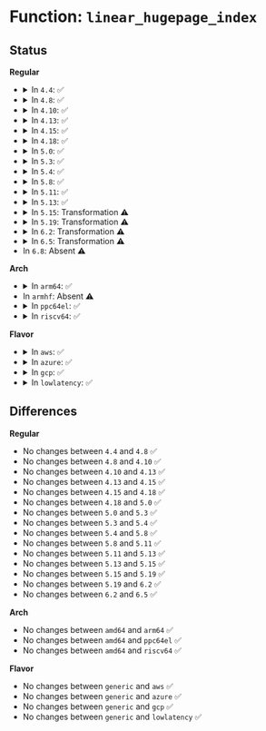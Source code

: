 # Function: <code>linear_hugepage_index</code>

## Status
<b>Regular</b>
<ul>
<li>
<details>
<summary>In <code>4.4</code>: ✅</summary>

```c
long unsigned int linear_hugepage_index(struct vm_area_struct *vma, long unsigned int address);
```

**Collision:** Unique Global

**Inline:** No

**Transformation:** False

**Instances:**

```
In mm/hugetlb.c (ffffffff811dc3c0)
Location: mm/hugetlb.c:623
Inline: False
Direct callers:
  - mm/memory.c:print_bad_pte
  - mm/memory.c:do_wp_page
  - mm/mincore.c:__mincore_unmapped_range
  - mm/ksm.c:ksm_might_need_to_copy
  - mm/memcontrol.c:get_mctgt_type
```
**Symbols:**

```
ffffffff811dc3c0-ffffffff811dc403: linear_hugepage_index (STB_GLOBAL)
```
</details>
</li>
<li>
<details>
<summary>In <code>4.8</code>: ✅</summary>

```c
long unsigned int linear_hugepage_index(struct vm_area_struct *vma, long unsigned int address);
```

**Collision:** Unique Global

**Inline:** No

**Transformation:** False

**Instances:**

```
In mm/hugetlb.c (ffffffff811f7c80)
Location: mm/hugetlb.c:625
Inline: False
Direct callers:
  - mm/shmem.c:shmem_swap_usage
  - mm/shmem.c:shmem_swap_usage
  - mm/memory.c:handle_mm_fault
  - mm/memory.c:do_wp_page
  - mm/memory.c:print_bad_pte
  - mm/mincore.c:__mincore_unmapped_range
  - mm/ksm.c:ksm_might_need_to_copy
  - mm/khugepaged.c:khugepaged
  - mm/memcontrol.c:get_mctgt_type
```
**Symbols:**

```
ffffffff811f7c80-ffffffff811f7cc0: linear_hugepage_index (STB_GLOBAL)
```
</details>
</li>
<li>
<details>
<summary>In <code>4.10</code>: ✅</summary>

```c
long unsigned int linear_hugepage_index(struct vm_area_struct *vma, long unsigned int address);
```

**Collision:** Unique Global

**Inline:** No

**Transformation:** False

**Instances:**

```
In mm/hugetlb.c (ffffffff81208630)
Location: mm/hugetlb.c:625
Inline: False
Direct callers:
  - mm/shmem.c:shmem_swap_usage
  - mm/shmem.c:shmem_swap_usage
  - mm/memory.c:print_bad_pte
  - mm/mincore.c:__mincore_unmapped_range
  - mm/ksm.c:ksm_might_need_to_copy
  - mm/khugepaged.c:khugepaged
  - mm/khugepaged.c:__collapse_huge_page_swapin
  - mm/memcontrol.c:get_mctgt_type
  - fs/dax.c:dax_iomap_pmd_fault
```
**Symbols:**

```
ffffffff81208630-ffffffff81208670: linear_hugepage_index (STB_GLOBAL)
```
</details>
</li>
<li>
<details>
<summary>In <code>4.13</code>: ✅</summary>

```c
long unsigned int linear_hugepage_index(struct vm_area_struct *vma, long unsigned int address);
```

**Collision:** Unique Global

**Inline:** No

**Transformation:** False

**Instances:**

```
In mm/hugetlb.c (ffffffff81213c20)
Location: mm/hugetlb.c:627
Inline: False
Direct callers:
  - mm/shmem.c:shmem_mcopy_atomic_pte
  - mm/shmem.c:shmem_swap_usage
  - mm/shmem.c:shmem_swap_usage
  - mm/memory.c:__handle_mm_fault
  - mm/memory.c:print_bad_pte
  - mm/mincore.c:__mincore_unmapped_range
  - mm/ksm.c:ksm_might_need_to_copy
  - mm/migrate.c:remove_migration_pte
  - mm/khugepaged.c:khugepaged
  - mm/khugepaged.c:__collapse_huge_page_swapin
  - mm/memcontrol.c:get_mctgt_type
  - mm/userfaultfd.c:mcopy_atomic
  - fs/dax.c:dax_iomap_fault
```
**Symbols:**

```
ffffffff81213c20-ffffffff81213c60: linear_hugepage_index (STB_GLOBAL)
```
</details>
</li>
<li>
<details>
<summary>In <code>4.15</code>: ✅</summary>

```c
long unsigned int linear_hugepage_index(struct vm_area_struct *vma, long unsigned int address);
```

**Collision:** Unique Global

**Inline:** No

**Transformation:** False

**Instances:**

```
In mm/hugetlb.c (ffffffff8122e7b0)
Location: mm/hugetlb.c:628
Inline: False
Direct callers:
  - mm/shmem.c:shmem_mfill_atomic_pte
  - mm/shmem.c:shmem_swap_usage
  - mm/shmem.c:shmem_swap_usage
  - mm/memory.c:__handle_mm_fault
  - mm/memory.c:print_bad_pte
  - mm/mincore.c:__mincore_unmapped_range
  - mm/ksm.c:ksm_might_need_to_copy
  - mm/migrate.c:remove_migration_pte
  - mm/khugepaged.c:khugepaged
  - mm/khugepaged.c:__collapse_huge_page_swapin
  - mm/memcontrol.c:get_mctgt_type
  - mm/userfaultfd.c:mcopy_atomic
  - fs/dax.c:dax_iomap_fault
  - fs/proc/task_mmu.c:smaps_pte_range
```
**Symbols:**

```
ffffffff8122e7b0-ffffffff8122e7f0: linear_hugepage_index (STB_GLOBAL)
```
</details>
</li>
<li>
<details>
<summary>In <code>4.18</code>: ✅</summary>

```c
long unsigned int linear_hugepage_index(struct vm_area_struct *vma, long unsigned int address);
```

**Collision:** Unique Global

**Inline:** No

**Transformation:** False

**Instances:**

```
In mm/hugetlb.c (ffffffff81251640)
Location: mm/hugetlb.c:627
Inline: False
Direct callers:
  - mm/shmem.c:shmem_mfill_atomic_pte
  - mm/shmem.c:shmem_swap_usage
  - mm/shmem.c:shmem_swap_usage
  - mm/memory.c:__handle_mm_fault
  - mm/memory.c:print_bad_pte
  - mm/mincore.c:__mincore_unmapped_range
  - mm/ksm.c:ksm_might_need_to_copy
  - mm/migrate.c:remove_migration_pte
  - mm/khugepaged.c:khugepaged_scan_mm_slot
  - mm/khugepaged.c:__collapse_huge_page_swapin
  - mm/memcontrol.c:get_mctgt_type
  - mm/userfaultfd.c:mcopy_atomic
  - fs/dax.c:dax_insert_mapping_entry
  - fs/proc/task_mmu.c:smaps_pte_range
```
**Symbols:**

```
ffffffff81251640-ffffffff81251680: linear_hugepage_index (STB_GLOBAL)
```
</details>
</li>
<li>
<details>
<summary>In <code>5.0</code>: ✅</summary>

```c
long unsigned int linear_hugepage_index(struct vm_area_struct *vma, long unsigned int address);
```

**Collision:** Unique Global

**Inline:** No

**Transformation:** False

**Instances:**

```
In mm/hugetlb.c (ffffffff81265a40)
Location: mm/hugetlb.c:627
Inline: False
Direct callers:
  - mm/shmem.c:shmem_mfill_atomic_pte
  - mm/shmem.c:shmem_mfill_atomic_pte
  - mm/shmem.c:shmem_swap_usage
  - mm/shmem.c:shmem_swap_usage
  - mm/memory.c:__handle_mm_fault
  - mm/memory.c:print_bad_pte
  - mm/mincore.c:__mincore_unmapped_range
  - mm/ksm.c:ksm_might_need_to_copy
  - mm/migrate.c:remove_migration_pte
  - mm/khugepaged.c:khugepaged
  - mm/khugepaged.c:__collapse_huge_page_swapin
  - mm/memcontrol.c:get_mctgt_type
  - mm/userfaultfd.c:mfill_zeropage
  - mm/userfaultfd.c:mcopy_atomic
  - mm/userfaultfd.c:mcopy_atomic
  - fs/dax.c:dax_insert_entry
  - fs/proc/task_mmu.c:smaps_pte_range
```
**Symbols:**

```
ffffffff81265a40-ffffffff81265a80: linear_hugepage_index (STB_GLOBAL)
```
</details>
</li>
<li>
<details>
<summary>In <code>5.3</code>: ✅</summary>

```c
long unsigned int linear_hugepage_index(struct vm_area_struct *vma, long unsigned int address);
```

**Collision:** Unique Global

**Inline:** No

**Transformation:** False

**Instances:**

```
In mm/hugetlb.c (ffffffff81280ab0)
Location: mm/hugetlb.c:629
Inline: False
Direct callers:
  - mm/shmem.c:shmem_mfill_atomic_pte
  - mm/shmem.c:shmem_mfill_atomic_pte
  - mm/shmem.c:shmem_swap_usage
  - mm/shmem.c:shmem_swap_usage
  - mm/memory.c:__handle_mm_fault
  - mm/memory.c:print_bad_pte
  - mm/mincore.c:__mincore_unmapped_range
  - mm/ksm.c:reuse_ksm_page
  - mm/ksm.c:ksm_might_need_to_copy
  - mm/migrate.c:remove_migration_pte
  - mm/khugepaged.c:khugepaged
  - mm/khugepaged.c:__collapse_huge_page_swapin
  - mm/memcontrol.c:get_mctgt_type
  - mm/userfaultfd.c:mfill_zeropage
  - mm/userfaultfd.c:mcopy_atomic
  - mm/userfaultfd.c:mcopy_atomic
  - fs/dax.c:dax_insert_entry
  - fs/proc/task_mmu.c:smaps_pte_range
```
**Symbols:**

```
ffffffff81280ab0-ffffffff81280af0: linear_hugepage_index (STB_GLOBAL)
```
</details>
</li>
<li>
<details>
<summary>In <code>5.4</code>: ✅</summary>

```c
long unsigned int linear_hugepage_index(struct vm_area_struct *vma, long unsigned int address);
```

**Collision:** Unique Global

**Inline:** No

**Transformation:** False

**Instances:**

```
In mm/hugetlb.c (ffffffff812904c0)
Location: mm/hugetlb.c:630
Inline: False
Direct callers:
  - mm/shmem.c:shmem_mfill_atomic_pte
  - mm/shmem.c:shmem_mfill_atomic_pte
  - mm/shmem.c:shmem_swap_usage
  - mm/shmem.c:shmem_swap_usage
  - mm/memory.c:__handle_mm_fault
  - mm/memory.c:print_bad_pte
  - mm/mincore.c:__mincore_unmapped_range
  - mm/ksm.c:reuse_ksm_page
  - mm/ksm.c:ksm_might_need_to_copy
  - mm/migrate.c:remove_migration_pte
  - mm/khugepaged.c:khugepaged_scan_mm_slot
  - mm/khugepaged.c:__collapse_huge_page_swapin
  - mm/memcontrol.c:get_mctgt_type
  - mm/userfaultfd.c:mfill_zeropage
  - mm/userfaultfd.c:mcopy_atomic
  - mm/userfaultfd.c:mcopy_atomic
  - fs/dax.c:dax_insert_entry
  - fs/proc/task_mmu.c:smaps_pte_range
```
**Symbols:**

```
ffffffff812904c0-ffffffff81290500: linear_hugepage_index (STB_GLOBAL)
```
</details>
</li>
<li>
<details>
<summary>In <code>5.8</code>: ✅</summary>

```c
long unsigned int linear_hugepage_index(struct vm_area_struct *vma, long unsigned int address);
```

**Collision:** Unique Global

**Inline:** No

**Transformation:** False

**Instances:**

```
In mm/hugetlb.c (ffffffff812c3120)
Location: mm/hugetlb.c:769
Inline: False
Direct callers:
  - mm/shmem.c:shmem_mfill_atomic_pte
  - mm/shmem.c:shmem_mfill_atomic_pte
  - mm/shmem.c:shmem_swap_usage
  - mm/shmem.c:shmem_swap_usage
  - mm/memory.c:__handle_mm_fault
  - mm/mincore.c:__mincore_unmapped_range
  - mm/rmap.c:hugepage_add_new_anon_rmap
  - mm/ksm.c:reuse_ksm_page
  - mm/ksm.c:ksm_might_need_to_copy
  - mm/migrate.c:remove_migration_pte
  - mm/khugepaged.c:khugepaged_scan_mm_slot
  - mm/khugepaged.c:collapse_pte_mapped_thp
  - mm/khugepaged.c:__collapse_huge_page_swapin
  - mm/memcontrol.c:get_mctgt_type
  - mm/userfaultfd.c:mcopy_atomic
  - mm/userfaultfd.c:mfill_zeropage_pte
  - mm/userfaultfd.c:mcopy_atomic_pte
  - fs/dax.c:dax_insert_entry
```
**Symbols:**

```
ffffffff812c3120-ffffffff812c3160: linear_hugepage_index (STB_GLOBAL)
```
</details>
</li>
<li>
<details>
<summary>In <code>5.11</code>: ✅</summary>

```c
long unsigned int linear_hugepage_index(struct vm_area_struct *vma, long unsigned int address);
```

**Collision:** Unique Global

**Inline:** No

**Transformation:** False

**Instances:**

```
In mm/hugetlb.c (ffffffff812cee70)
Location: mm/hugetlb.c:799
Inline: False
Direct callers:
  - mm/shmem.c:shmem_mfill_atomic_pte
  - mm/shmem.c:shmem_mfill_atomic_pte
  - mm/shmem.c:shmem_swap_usage
  - mm/shmem.c:shmem_swap_usage
  - mm/memory.c:__handle_mm_fault
  - mm/mincore.c:__mincore_unmapped_range
  - mm/rmap.c:hugepage_add_new_anon_rmap
  - mm/madvise.c:force_shm_swapin_readahead
  - mm/madvise.c:force_shm_swapin_readahead
  - mm/ksm.c:ksm_might_need_to_copy
  - mm/migrate.c:remove_migration_pte
  - mm/khugepaged.c:khugepaged_scan_mm_slot
  - mm/khugepaged.c:collapse_pte_mapped_thp
  - mm/khugepaged.c:__collapse_huge_page_swapin
  - mm/memcontrol.c:get_mctgt_type
  - mm/userfaultfd.c:mcopy_atomic
  - mm/userfaultfd.c:mcopy_atomic_pte
  - fs/dax.c:dax_insert_entry
```
**Symbols:**

```
ffffffff812cee70-ffffffff812ceeb0: linear_hugepage_index (STB_GLOBAL)
```
</details>
</li>
<li>
<details>
<summary>In <code>5.13</code>: ✅</summary>

```c
long unsigned int linear_hugepage_index(struct vm_area_struct *vma, long unsigned int address);
```

**Collision:** Unique Global

**Inline:** No

**Transformation:** False

**Instances:**

```
In mm/hugetlb.c (ffffffff812d5a90)
Location: mm/hugetlb.c:806
Inline: False
Direct callers:
  - mm/shmem.c:shmem_mfill_atomic_pte
  - mm/shmem.c:shmem_mfill_atomic_pte
  - mm/shmem.c:shmem_swap_usage
  - mm/shmem.c:shmem_swap_usage
  - mm/memory.c:__handle_mm_fault
  - mm/mincore.c:__mincore_unmapped_range
  - mm/rmap.c:hugepage_add_new_anon_rmap
  - mm/madvise.c:force_shm_swapin_readahead
  - mm/madvise.c:force_shm_swapin_readahead
  - mm/ksm.c:ksm_might_need_to_copy
  - mm/migrate.c:remove_migration_pte
  - mm/khugepaged.c:khugepaged_scan_mm_slot
  - mm/khugepaged.c:collapse_pte_mapped_thp
  - mm/khugepaged.c:__collapse_huge_page_swapin
  - mm/memcontrol.c:get_mctgt_type
  - mm/userfaultfd.c:mcopy_continue
  - mm/userfaultfd.c:mcopy_atomic
  - mm/userfaultfd.c:mcopy_atomic_pte
  - fs/dax.c:dax_insert_entry
```
**Symbols:**

```
ffffffff812d5a90-ffffffff812d5ad0: linear_hugepage_index (STB_GLOBAL)
```
</details>
</li>
<li>
<details>
<summary>In <code>5.15</code>: Transformation ⚠️</summary>

```c
long unsigned int linear_hugepage_index(struct vm_area_struct *vma, long unsigned int address);
```

**Collision:** Unique Global

**Inline:** No

**Transformation:** True

**Instances:**

```
In mm/hugetlb.c (0)
Location: mm/hugetlb.c:808
Inline: False
Direct callers:
  - mm/shmem.c:shmem_mfill_atomic_pte
  - mm/shmem.c:shmem_swap_usage
  - mm/shmem.c:shmem_swap_usage
  - mm/memory.c:__handle_mm_fault
  - mm/mincore.c:__mincore_unmapped_range
  - mm/rmap.c:hugepage_add_new_anon_rmap
  - mm/madvise.c:force_shm_swapin_readahead
  - mm/madvise.c:force_shm_swapin_readahead
  - mm/ksm.c:ksm_might_need_to_copy
  - mm/migrate.c:remove_migration_pte
  - mm/khugepaged.c:khugepaged_scan_mm_slot
  - mm/khugepaged.c:collapse_pte_mapped_thp
  - mm/khugepaged.c:__collapse_huge_page_swapin
  - mm/memcontrol.c:get_mctgt_type
  - mm/userfaultfd.c:mcopy_continue
  - mm/userfaultfd.c:mcopy_continue
  - mm/userfaultfd.c:mcopy_atomic
  - mm/userfaultfd.c:mfill_atomic_install_pte
  - fs/dax.c:dax_insert_entry
```
**Symbols:**

```
ffffffff81cbf396-ffffffff81cbf3e3: linear_hugepage_index.cold (STB_LOCAL)
ffffffff8131cf80-ffffffff8131cfef: linear_hugepage_index (STB_GLOBAL)
```
</details>
</li>
<li>
<details>
<summary>In <code>5.19</code>: Transformation ⚠️</summary>

```c
long unsigned int linear_hugepage_index(struct vm_area_struct *vma, long unsigned int address);
```

**Collision:** Unique Global

**Inline:** No

**Transformation:** True

**Instances:**

```
In mm/hugetlb.c (0)
Location: mm/hugetlb.c:825
Inline: False
Direct callers:
  - mm/shmem.c:shmem_mfill_atomic_pte
  - mm/memory.c:__handle_mm_fault
  - mm/mincore.c:__mincore_unmapped_range
  - mm/rmap.c:hugepage_add_new_anon_rmap
  - mm/madvise.c:force_shm_swapin_readahead
  - mm/madvise.c:force_shm_swapin_readahead
  - mm/ksm.c:ksm_might_need_to_copy
  - mm/migrate.c:remove_migration_pte
  - mm/khugepaged.c:khugepaged_scan_mm_slot
  - mm/khugepaged.c:collapse_pte_mapped_thp
  - mm/khugepaged.c:__collapse_huge_page_swapin
  - mm/memcontrol.c:get_mctgt_type
  - mm/userfaultfd.c:mcopy_continue
  - mm/userfaultfd.c:mcopy_continue
  - mm/userfaultfd.c:mcopy_atomic
  - mm/userfaultfd.c:mfill_atomic_install_pte
  - fs/dax.c:dax_insert_entry
  - fs/proc/task_mmu.c:smaps_pte_hole
  - fs/proc/task_mmu.c:smaps_pte_hole
```
**Symbols:**

```
ffffffff81e71731-ffffffff81e7177e: linear_hugepage_index.cold (STB_LOCAL)
ffffffff81389930-ffffffff813899ab: linear_hugepage_index (STB_GLOBAL)
```
</details>
</li>
<li>
<details>
<summary>In <code>6.2</code>: Transformation ⚠️</summary>

```c
long unsigned int linear_hugepage_index(struct vm_area_struct *vma, long unsigned int address);
```

**Collision:** Unique Global

**Inline:** No

**Transformation:** True

**Instances:**

```
In mm/hugetlb.c (0)
Location: mm/hugetlb.c:969
Inline: False
Direct callers:
  - mm/shmem.c:shmem_mfill_atomic_pte
  - mm/memory.c:__handle_mm_fault
  - mm/memory.c:print_bad_pte
  - mm/mincore.c:__mincore_unmapped_range
  - mm/rmap.c:hugepage_add_new_anon_rmap
  - mm/madvise.c:force_shm_swapin_readahead
  - mm/madvise.c:force_shm_swapin_readahead
  - mm/ksm.c:ksm_might_need_to_copy
  - mm/migrate.c:remove_migration_pte
  - mm/khugepaged.c:madvise_collapse
  - mm/khugepaged.c:collapse_pte_mapped_thp
  - mm/khugepaged.c:__collapse_huge_page_swapin
  - mm/memcontrol.c:get_mctgt_type
  - mm/userfaultfd.c:mcopy_continue
  - mm/userfaultfd.c:mcopy_continue
  - mm/userfaultfd.c:mcopy_atomic
  - mm/userfaultfd.c:mfill_atomic_install_pte
  - fs/dax.c:dax_insert_entry
  - fs/proc/task_mmu.c:smaps_pte_hole
  - fs/proc/task_mmu.c:smaps_pte_hole
```
**Symbols:**

```
ffffffff82066158-ffffffff820661a5: linear_hugepage_index.cold (STB_LOCAL)
ffffffff814073a0-ffffffff81407415: linear_hugepage_index (STB_GLOBAL)
```
</details>
</li>
<li>
<details>
<summary>In <code>6.5</code>: Transformation ⚠️</summary>

```c
long unsigned int linear_hugepage_index(struct vm_area_struct *vma, long unsigned int address);
```

**Collision:** Unique Global

**Inline:** No

**Transformation:** True

**Instances:**

```
In mm/hugetlb.c (0)
Location: mm/hugetlb.c:963
Inline: False
Direct callers:
  - mm/shmem.c:shmem_mfill_atomic_pte
  - mm/memory.c:__handle_mm_fault
  - mm/memory.c:print_bad_pte
  - mm/mincore.c:__mincore_unmapped_range
  - mm/rmap.c:hugepage_add_new_anon_rmap
  - mm/rmap.c:folio_add_new_anon_rmap
  - mm/madvise.c:shmem_swapin_range
  - mm/madvise.c:shmem_swapin_range
  - mm/ksm.c:ksm_might_need_to_copy
  - mm/migrate.c:remove_migration_pte
  - mm/khugepaged.c:madvise_collapse
  - mm/khugepaged.c:collapse_pte_mapped_thp
  - mm/khugepaged.c:__collapse_huge_page_swapin
  - mm/memcontrol.c:get_mctgt_type
  - mm/userfaultfd.c:mfill_atomic_continue
  - mm/userfaultfd.c:mfill_atomic_continue
  - mm/userfaultfd.c:mfill_atomic_copy
  - mm/userfaultfd.c:mfill_atomic_pte_zeropage
  - mm/userfaultfd.c:mfill_atomic_install_pte
  - fs/dax.c:dax_insert_entry
  - fs/proc/task_mmu.c:smaps_pte_hole
  - fs/proc/task_mmu.c:smaps_pte_hole
```
**Symbols:**

```
ffffffff820e5905-ffffffff820e5952: linear_hugepage_index.cold (STB_LOCAL)
ffffffff8143abd0-ffffffff8143ac4e: linear_hugepage_index (STB_GLOBAL)
```
</details>
</li>
<li>
In <code>6.8</code>: Absent ⚠️
</li>
</ul>
<b>Arch</b>
<ul>
<li>
<details>
<summary>In <code>arm64</code>: ✅</summary>

```c
long unsigned int linear_hugepage_index(struct vm_area_struct *vma, long unsigned int address);
```

**Collision:** Unique Global

**Inline:** No

**Transformation:** False

**Instances:**

```
In mm/hugetlb.c (ffff80001032d5b8)
Location: mm/hugetlb.c:630
Inline: False
Direct callers:
  - mm/shmem.c:shmem_mfill_atomic_pte
  - mm/shmem.c:shmem_mfill_atomic_pte
  - mm/shmem.c:shmem_swap_usage
  - mm/shmem.c:shmem_swap_usage
  - mm/memory.c:__handle_mm_fault
  - mm/memory.c:print_bad_pte
  - mm/mincore.c:__mincore_unmapped_range
  - mm/ksm.c:reuse_ksm_page
  - mm/ksm.c:ksm_might_need_to_copy
  - mm/migrate.c:remove_migration_pte
  - mm/khugepaged.c:khugepaged
  - mm/khugepaged.c:__collapse_huge_page_swapin
  - mm/memcontrol.c:get_mctgt_type
  - mm/userfaultfd.c:mfill_zeropage
  - mm/userfaultfd.c:mcopy_atomic
  - mm/userfaultfd.c:mcopy_atomic_pte
  - fs/proc/task_mmu.c:smaps_pte_range
```
**Symbols:**

```
ffff80001032d5b8-ffff80001032d614: linear_hugepage_index (STB_GLOBAL)
```
</details>
</li>
<li>
In <code>armhf</code>: Absent ⚠️
</li>
<li>
<details>
<summary>In <code>ppc64el</code>: ✅</summary>

```c
long unsigned int linear_hugepage_index(struct vm_area_struct *vma, long unsigned int address);
```

**Collision:** Unique Global

**Inline:** No

**Transformation:** False

**Instances:**

```
In mm/hugetlb.c (c000000000405100)
Location: mm/hugetlb.c:630
Inline: False
Direct callers:
  - mm/shmem.c:shmem_mfill_atomic_pte
  - mm/shmem.c:shmem_mfill_atomic_pte
  - mm/shmem.c:shmem_swap_usage
  - mm/shmem.c:shmem_swap_usage
  - mm/memory.c:__handle_mm_fault
  - mm/memory.c:print_bad_pte
  - mm/mincore.c:__mincore_unmapped_range
  - mm/rmap.c:__page_set_anon_rmap
  - mm/ksm.c:reuse_ksm_page
  - mm/ksm.c:ksm_might_need_to_copy
  - mm/migrate.c:remove_migration_pte
  - mm/khugepaged.c:khugepaged_scan_mm_slot
  - mm/khugepaged.c:__collapse_huge_page_swapin
  - mm/memcontrol.c:get_mctgt_type
  - mm/userfaultfd.c:mfill_zeropage
  - mm/userfaultfd.c:mcopy_atomic
  - mm/userfaultfd.c:mcopy_atomic
  - fs/proc/task_mmu.c:smaps_pte_range
```
**Symbols:**

```
c000000000405100-c000000000405140: linear_hugepage_index (STB_GLOBAL)
```
</details>
</li>
<li>
<details>
<summary>In <code>riscv64</code>: ✅</summary>

```c
long unsigned int linear_hugepage_index(struct vm_area_struct *vma, long unsigned int address);
```

**Collision:** Unique Global

**Inline:** No

**Transformation:** False

**Instances:**

```
In mm/hugetlb.c (ffffffe00022bbd8)
Location: mm/hugetlb.c:630
Inline: False
Direct callers:
  - mm/shmem.c:shmem_mfill_atomic_pte
  - mm/shmem.c:shmem_mfill_atomic_pte
  - mm/shmem.c:shmem_swap_usage
  - mm/shmem.c:shmem_swap_usage
  - mm/memory.c:__handle_mm_fault
  - mm/memory.c:print_bad_pte
  - mm/mincore.c:__mincore_unmapped_range
  - mm/ksm.c:reuse_ksm_page
  - mm/ksm.c:ksm_might_need_to_copy
  - mm/migrate.c:remove_migration_pte
  - mm/memcontrol.c:get_mctgt_type
  - mm/userfaultfd.c:mfill_zeropage
  - mm/userfaultfd.c:mcopy_atomic
  - mm/userfaultfd.c:mcopy_atomic
  - fs/proc/task_mmu.c:smaps_pte_range
```
**Symbols:**

```
ffffffe00022bbd8-ffffffe00022bc26: linear_hugepage_index (STB_GLOBAL)
```
</details>
</li>
</ul>
<b>Flavor</b>
<ul>
<li>
<details>
<summary>In <code>aws</code>: ✅</summary>

```c
long unsigned int linear_hugepage_index(struct vm_area_struct *vma, long unsigned int address);
```

**Collision:** Unique Global

**Inline:** No

**Transformation:** False

**Instances:**

```
In mm/hugetlb.c (ffffffff81288aa0)
Location: mm/hugetlb.c:630
Inline: False
Direct callers:
  - mm/shmem.c:shmem_mfill_atomic_pte
  - mm/shmem.c:shmem_mfill_atomic_pte
  - mm/shmem.c:shmem_swap_usage
  - mm/shmem.c:shmem_swap_usage
  - mm/memory.c:__handle_mm_fault
  - mm/memory.c:print_bad_pte
  - mm/mincore.c:__mincore_unmapped_range
  - mm/ksm.c:reuse_ksm_page
  - mm/ksm.c:ksm_might_need_to_copy
  - mm/migrate.c:remove_migration_pte
  - mm/khugepaged.c:khugepaged_scan_mm_slot
  - mm/khugepaged.c:__collapse_huge_page_swapin
  - mm/memcontrol.c:get_mctgt_type
  - mm/userfaultfd.c:mfill_zeropage
  - mm/userfaultfd.c:mcopy_atomic
  - mm/userfaultfd.c:mcopy_atomic
  - fs/dax.c:dax_insert_entry
  - fs/proc/task_mmu.c:smaps_pte_range
```
**Symbols:**

```
ffffffff81288aa0-ffffffff81288ae0: linear_hugepage_index (STB_GLOBAL)
```
</details>
</li>
<li>
<details>
<summary>In <code>azure</code>: ✅</summary>

```c
long unsigned int linear_hugepage_index(struct vm_area_struct *vma, long unsigned int address);
```

**Collision:** Unique Global

**Inline:** No

**Transformation:** False

**Instances:**

```
In mm/hugetlb.c (ffffffff8127a8f0)
Location: mm/hugetlb.c:630
Inline: False
Direct callers:
  - mm/shmem.c:shmem_mfill_atomic_pte
  - mm/shmem.c:shmem_mfill_atomic_pte
  - mm/shmem.c:shmem_swap_usage
  - mm/shmem.c:shmem_swap_usage
  - mm/memory.c:__handle_mm_fault
  - mm/memory.c:print_bad_pte
  - mm/mincore.c:__mincore_unmapped_range
  - mm/ksm.c:reuse_ksm_page
  - mm/ksm.c:ksm_might_need_to_copy
  - mm/migrate.c:remove_migration_pte
  - mm/khugepaged.c:khugepaged_scan_mm_slot
  - mm/khugepaged.c:__collapse_huge_page_swapin
  - mm/memcontrol.c:get_mctgt_type
  - mm/userfaultfd.c:mfill_zeropage
  - mm/userfaultfd.c:mcopy_atomic
  - mm/userfaultfd.c:mcopy_atomic
  - fs/dax.c:dax_insert_entry
  - fs/proc/task_mmu.c:smaps_pte_range
  - drivers/dax/device.c:dev_dax_huge_fault
  - drivers/dax/device.c:dev_dax_huge_fault
  - drivers/dax/device.c:dev_dax_huge_fault
```
**Symbols:**

```
ffffffff8127a8f0-ffffffff8127a930: linear_hugepage_index (STB_GLOBAL)
```
</details>
</li>
<li>
<details>
<summary>In <code>gcp</code>: ✅</summary>

```c
long unsigned int linear_hugepage_index(struct vm_area_struct *vma, long unsigned int address);
```

**Collision:** Unique Global

**Inline:** No

**Transformation:** False

**Instances:**

```
In mm/hugetlb.c (ffffffff812868b0)
Location: mm/hugetlb.c:630
Inline: False
Direct callers:
  - mm/shmem.c:shmem_mfill_atomic_pte
  - mm/shmem.c:shmem_mfill_atomic_pte
  - mm/shmem.c:shmem_swap_usage
  - mm/shmem.c:shmem_swap_usage
  - mm/memory.c:__handle_mm_fault
  - mm/memory.c:print_bad_pte
  - mm/mincore.c:__mincore_unmapped_range
  - mm/ksm.c:reuse_ksm_page
  - mm/ksm.c:ksm_might_need_to_copy
  - mm/migrate.c:remove_migration_pte
  - mm/khugepaged.c:khugepaged_scan_mm_slot
  - mm/khugepaged.c:__collapse_huge_page_swapin
  - mm/memcontrol.c:get_mctgt_type
  - mm/userfaultfd.c:mfill_zeropage
  - mm/userfaultfd.c:mcopy_atomic
  - mm/userfaultfd.c:mcopy_atomic
  - fs/dax.c:dax_insert_entry
  - fs/proc/task_mmu.c:smaps_pte_range
```
**Symbols:**

```
ffffffff812868b0-ffffffff812868f0: linear_hugepage_index (STB_GLOBAL)
```
</details>
</li>
<li>
<details>
<summary>In <code>lowlatency</code>: ✅</summary>

```c
long unsigned int linear_hugepage_index(struct vm_area_struct *vma, long unsigned int address);
```

**Collision:** Unique Global

**Inline:** No

**Transformation:** False

**Instances:**

```
In mm/hugetlb.c (ffffffff812966a0)
Location: mm/hugetlb.c:630
Inline: False
Direct callers:
  - mm/shmem.c:shmem_mfill_atomic_pte
  - mm/shmem.c:shmem_mfill_atomic_pte
  - mm/shmem.c:shmem_swap_usage
  - mm/shmem.c:shmem_swap_usage
  - mm/memory.c:__handle_mm_fault
  - mm/memory.c:print_bad_pte
  - mm/mincore.c:__mincore_unmapped_range
  - mm/ksm.c:reuse_ksm_page
  - mm/ksm.c:ksm_might_need_to_copy
  - mm/migrate.c:remove_migration_pte
  - mm/khugepaged.c:khugepaged
  - mm/khugepaged.c:__collapse_huge_page_swapin
  - mm/memcontrol.c:get_mctgt_type
  - mm/userfaultfd.c:mfill_zeropage
  - mm/userfaultfd.c:mcopy_atomic
  - mm/userfaultfd.c:mcopy_atomic
  - fs/dax.c:dax_insert_entry
```
**Symbols:**

```
ffffffff812966a0-ffffffff812966e0: linear_hugepage_index (STB_GLOBAL)
```
</details>
</li>
</ul>

## Differences
<b>Regular</b>
<ul>
<li>
No changes between <code>4.4</code> and <code>4.8</code> ✅
</li>
<li>
No changes between <code>4.8</code> and <code>4.10</code> ✅
</li>
<li>
No changes between <code>4.10</code> and <code>4.13</code> ✅
</li>
<li>
No changes between <code>4.13</code> and <code>4.15</code> ✅
</li>
<li>
No changes between <code>4.15</code> and <code>4.18</code> ✅
</li>
<li>
No changes between <code>4.18</code> and <code>5.0</code> ✅
</li>
<li>
No changes between <code>5.0</code> and <code>5.3</code> ✅
</li>
<li>
No changes between <code>5.3</code> and <code>5.4</code> ✅
</li>
<li>
No changes between <code>5.4</code> and <code>5.8</code> ✅
</li>
<li>
No changes between <code>5.8</code> and <code>5.11</code> ✅
</li>
<li>
No changes between <code>5.11</code> and <code>5.13</code> ✅
</li>
<li>
No changes between <code>5.13</code> and <code>5.15</code> ✅
</li>
<li>
No changes between <code>5.15</code> and <code>5.19</code> ✅
</li>
<li>
No changes between <code>5.19</code> and <code>6.2</code> ✅
</li>
<li>
No changes between <code>6.2</code> and <code>6.5</code> ✅
</li>
</ul>
<b>Arch</b>
<ul>
<li>
No changes between <code>amd64</code> and <code>arm64</code> ✅
</li>
<li>
No changes between <code>amd64</code> and <code>ppc64el</code> ✅
</li>
<li>
No changes between <code>amd64</code> and <code>riscv64</code> ✅
</li>
</ul>
<b>Flavor</b>
<ul>
<li>
No changes between <code>generic</code> and <code>aws</code> ✅
</li>
<li>
No changes between <code>generic</code> and <code>azure</code> ✅
</li>
<li>
No changes between <code>generic</code> and <code>gcp</code> ✅
</li>
<li>
No changes between <code>generic</code> and <code>lowlatency</code> ✅
</li>
</ul>
